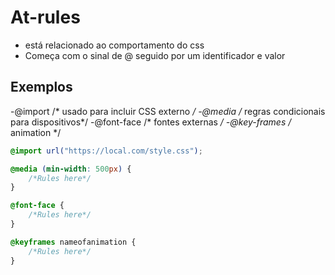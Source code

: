 # At-rules

- está relacionado ao comportamento do css
- Começa com o sinal de @ seguido por um identificador e valor

## Exemplos
-@import /* usado para incluir CSS externo */
-@media /* regras condicionais para dispositivos*/
-@font-face /* fontes externas */
-@key-frames /* animation */

``` css
@import url("https://local.com/style.css");

@media (min-width: 500px) {
    /*Rules here*/
}

@font-face {
    /*Rules here*/
}

@keyframes nameofanimation {
    /*Rules here*/
}
